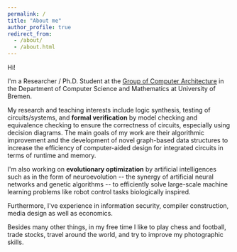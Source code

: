 ```yaml
---
permalink: /
title: "About me"
author_profile: true
redirect_from:
  - /about/
  - /about.html
---
```


Hi!

I'm a Researcher / Ph.D. Student at the [Group of Computer Architecture](https://informatik.uni-bremen.de/agra/eng/) in the Department of Computer Science and Mathematics at University of Bremen.

My research and teaching interests include logic synthesis, testing of circuits/systems, and **formal verification** by model checking and equivalence checking to ensure the correctness of circuits, especially using decision diagrams. The main goals of my work are their algorithmic improvement and the development of novel graph-based data structures to increase the efficiency of computer-aided design for integrated circuits in terms of runtime and memory.

I'm also working on **evolutionary optimization** by artificial intelligences such as in the form of neuroevolution -- the synergy of artificial neural networks and genetic algorithms -- to efficiently solve large-scale machine learning problems like robot control tasks biologically inspired.

Furthermore, I've experience in information security, compiler construction, media design as well as economics.

Besides many other things, in my free time I like to play chess and football, trade stocks, travel around the world, and try to improve my photographic skills.
